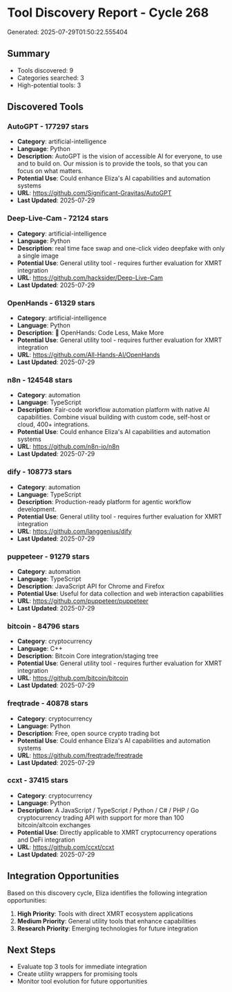 # Tool Discovery Report - Cycle 268
Generated: 2025-07-29T01:50:22.555404

## Summary
- Tools discovered: 9
- Categories searched: 3
- High-potential tools: 3

## Discovered Tools

### AutoGPT - 177297 stars
- **Category**: artificial-intelligence
- **Language**: Python
- **Description**: AutoGPT is the vision of accessible AI for everyone, to use and to build on. Our mission is to provide the tools, so that you can focus on what matters.
- **Potential Use**: Could enhance Eliza's AI capabilities and automation systems
- **URL**: https://github.com/Significant-Gravitas/AutoGPT
- **Last Updated**: 2025-07-29

### Deep-Live-Cam - 72124 stars
- **Category**: artificial-intelligence
- **Language**: Python
- **Description**: real time face swap and one-click video deepfake with only a single image
- **Potential Use**: General utility tool - requires further evaluation for XMRT integration
- **URL**: https://github.com/hacksider/Deep-Live-Cam
- **Last Updated**: 2025-07-29

### OpenHands - 61329 stars
- **Category**: artificial-intelligence
- **Language**: Python
- **Description**: 🙌 OpenHands: Code Less, Make More
- **Potential Use**: General utility tool - requires further evaluation for XMRT integration
- **URL**: https://github.com/All-Hands-AI/OpenHands
- **Last Updated**: 2025-07-29

### n8n - 124548 stars
- **Category**: automation
- **Language**: TypeScript
- **Description**: Fair-code workflow automation platform with native AI capabilities. Combine visual building with custom code, self-host or cloud, 400+ integrations.
- **Potential Use**: Could enhance Eliza's AI capabilities and automation systems
- **URL**: https://github.com/n8n-io/n8n
- **Last Updated**: 2025-07-29

### dify - 108773 stars
- **Category**: automation
- **Language**: TypeScript
- **Description**: Production-ready platform for agentic workflow development.
- **Potential Use**: General utility tool - requires further evaluation for XMRT integration
- **URL**: https://github.com/langgenius/dify
- **Last Updated**: 2025-07-29

### puppeteer - 91279 stars
- **Category**: automation
- **Language**: TypeScript
- **Description**: JavaScript API for Chrome and Firefox
- **Potential Use**: Useful for data collection and web interaction capabilities
- **URL**: https://github.com/puppeteer/puppeteer
- **Last Updated**: 2025-07-29

### bitcoin - 84796 stars
- **Category**: cryptocurrency
- **Language**: C++
- **Description**: Bitcoin Core integration/staging tree
- **Potential Use**: General utility tool - requires further evaluation for XMRT integration
- **URL**: https://github.com/bitcoin/bitcoin
- **Last Updated**: 2025-07-29

### freqtrade - 40878 stars
- **Category**: cryptocurrency
- **Language**: Python
- **Description**: Free, open source crypto trading bot
- **Potential Use**: Could enhance Eliza's AI capabilities and automation systems
- **URL**: https://github.com/freqtrade/freqtrade
- **Last Updated**: 2025-07-29

### ccxt - 37415 stars
- **Category**: cryptocurrency
- **Language**: Python
- **Description**: A JavaScript / TypeScript / Python / C# / PHP / Go cryptocurrency trading API with support for more than 100 bitcoin/altcoin exchanges
- **Potential Use**: Directly applicable to XMRT cryptocurrency operations and DeFi integration
- **URL**: https://github.com/ccxt/ccxt
- **Last Updated**: 2025-07-29


## Integration Opportunities
Based on this discovery cycle, Eliza identifies the following integration opportunities:

1. **High Priority**: Tools with direct XMRT ecosystem applications
2. **Medium Priority**: General utility tools that enhance capabilities
3. **Research Priority**: Emerging technologies for future integration

## Next Steps
- Evaluate top 3 tools for immediate integration
- Create utility wrappers for promising tools
- Monitor tool evolution for future opportunities
